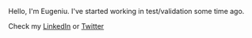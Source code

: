 Hello, I'm Eugeniu. I've started working in test/validation some time ago.

Check my [LinkedIn](https://www.linkedin.com/in/emunteanu/) or [Twitter](https://twitter.com/mea7l)
